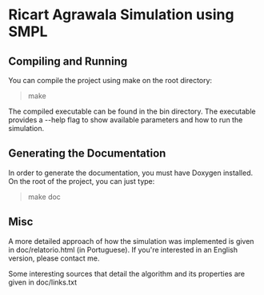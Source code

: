 # Ricart Agrawala Simulation using SMPL

## Compiling and Running

You can compile the project using make on the root directory:

> make

The compiled executable can be found in the bin directory. The executable
provides a --help flag to show available parameters and how to run the simulation.

## Generating the Documentation

In order to generate the documentation, you must have Doxygen installed. On the root of the project, you can just type:

> make doc

## Misc

A more detailed approach of how the simulation was implemented is given in doc/relatorio.html (in Portuguese).
If you're interested in an English version, please contact me.

Some interesting sources that detail the algorithm and its properties are given in doc/links.txt
